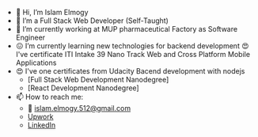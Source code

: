 - 👋 Hi, I’m Islam Elmogy
- 👀 I’m a Full Stack Web Developer (Self-Taught)
- 🔭 I’m currently working at MUP pharmaceutical Factory as Software Engineer
- :confounded: I’m currently learning new technologies for backend development 
 :heart_eyes: I've certificate ITI Intake 39 Nano Track Web and Cross Platform Mobile Applications
- :heart_eyes: I've one certificates from Udacity Bacend development with nodejs
  - [Full Stack Web Development Nanodegree]
  - [React Development Nanodegree]
- 📫 How to reach me: 
  - :email: islam.elmogy.512@gmail.com
  - [Upwork](https://www.upwork.com/freelancers/~0159548151fc31db1a)
  - [LinkedIn](https://www.linkedin.com/in/islam-elmogy-054276103/)
